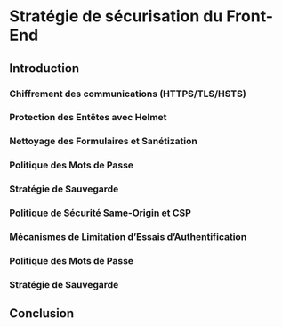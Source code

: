 # Stratégie de sécurisation du Front-End
## Introduction
### Chiffrement des communications (HTTPS/TLS/HSTS)
### Protection des Entêtes avec Helmet
### Nettoyage des Formulaires et Sanétization
### Politique des Mots de Passe
### **Stratégie de Sauvegarde**
### Politique de Sécurité Same-Origin et CSP
### Mécanismes de Limitation d’Essais d’Authentification
### Politique des Mots de Passe
### **Stratégie de Sauvegarde**
## Conclusion
